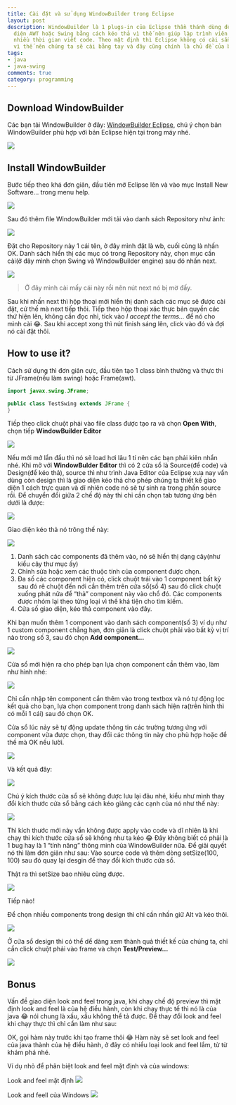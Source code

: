 ```yaml
---
title: Cài đặt và sử dụng WindowBuilder trong Eclipse
layout: post
description: WindowBuilder là 1 plugs-in của Eclipse thần thánh dùng để thiết kế giao
  diện AWT hoặc Swing bằng cách kéo thả vì thế nên giúp lập trình viên tiết kiệm khá
  nhiều thời gian viết code. Theo mặt định thì Eclipse không có cài sẵn WindowBuilder
  vì thế nên chúng ta sẽ cài bằng tay và đây cũng chính là chủ đề của bài viết này.
tags:
- java
- java-swing
comments: true
category: programming
---
```


<span/>

Download WindowBuilder
--------

Các bạn tải WindowBuilder ở đây: [WindowBuilder Eclipse](https://www.eclipse.org/windowbuilder/download.php), chú ý chọn bản WindowBuilder phù hợp với bản Eclipse hiện tại trong máy nhé.

![](https://4.bp.blogspot.com/-dvgeNwErhg8/Vwd0dbe6vhI/AAAAAAAAOSE/tPpbzAxi5Js6T8_kINjJ3qjRaKzUDF24g/s1600/Capture.PNG)

Install WindowBuilder
----------

Bước tiếp theo khá đơn giản, đầu tiên mở Eclipse lên và vào mục Install New Software… trong menu help.

![](https://4.bp.blogspot.com/-uaieMmWVCMI/Vwd1YhCHJcI/AAAAAAAAOSY/y4uAIhISJnUjRi7biQGpkxYa3NW7BQ8zw/s1600/Untitled.png)

Sau đó thêm file WindowBuilder mới tải vào danh sách Repository như ảnh:

![](https://1.bp.blogspot.com/-teIfiHq-glI/Vwd2E5Iw5rI/AAAAAAAAOSs/Z7kcncZM6jYKlIFYUXQgZ2olraXgSpB7g/s1600/Capture.PNG)

Đặt cho Repository này 1 cái tên, ở đây mình đặt là wb, cuối cùng là nhấn OK. Danh sách hiển thị các mục có trong Repository này, chọn mục cần cài(ở đây mình chọn Swing và WindowBuilder engine) sau đó nhấn next.

![](https://3.bp.blogspot.com/-2KG_V8i86Dg/Vwd3FLqr75I/AAAAAAAAOTE/BUfkIfKLCYMhUa27tk0YZYjXddMfZhXWQ/s1600/Capture.PNG)

> Ở đây mình cài mấy cái này rồi nên nút next nó bị mờ đấy.

Sau khi nhấn next thì hộp thoại mới hiển thị danh sách các mục sẽ được cài đặt, cứ thế mà next tiếp thôi. Tiếp theo hộp thoại xác thực bản quyền các thứ hiện lên, không cần đọc nhỉ, tick vào *I accept the terms…* để nó cho mình cài 😂. Sau khi accept xong thì nút finish sáng lên, click vào đó và đợi nó cài đặt thôi.

How to use it?
-------

Cách sử dụng thì đơn giản cực, đầu tiên tạo 1 class bình thường và thực thi từ JFrame(nếu làm swing) hoặc Frame(awt).

```java
import javax.swing.JFrame;

public class TestSwing extends JFrame {
}
```

Tiếp theo click chuột phải vào file class được tạo ra và chọn **Open With**, chọn tiếp **WindowBuilder Editor**

![](https://4.bp.blogspot.com/-5Puj-Bx1ndA/Vwd6B-CUx5I/AAAAAAAAOTw/_Fby_WdydzQWVRzF4vcexKOpW1cEctJIA/s1600/Untitled.png)

Nếu mới mở lần đầu thì nó sẽ load hơi lâu 1 tí nên các bạn phải kiên nhẩn nhé. Khi mở với **WindowBulder Editor** thì có 2 cửa sổ là Source(để code) và Design(để kéo thả), source thì như trình Java Editor của Eclipse xưa nay vẩn dùng còn design thì là giao diện kéo thả cho phép chúng ta thiết kế giao diện 1 cách trực quan và dĩ nhiên code nó sẽ tự sinh ra trong phần source rồi. Để chuyển đổi giữa 2 chế độ này thì chỉ cần chọn tab tương ứng bên dưới là được:

![](https://1.bp.blogspot.com/-ob0NgAw2a7w/Vwd7dyRJNrI/AAAAAAAAOUI/-ctaJAkSt801X1JKinLqqounwzEqx6MFA/s1600/Capture.PNG)

Giao diện kéo thả nó trông thế này:

![](https://2.bp.blogspot.com/-H9rrDSU2g_o/Vwd71guWX3I/AAAAAAAAOUY/-hem_khwLqk83SCg5Cvtkp845-OyqCSBw/s1600/Capture.PNG)

1. Danh sách các components đã thêm vào, nó sẽ hiển thị dạng cây(như kiểu cây thư mục ấy)
1. Chỉnh sửa hoặc xem các thuộc tính của component được chọn.
1. Đa số các component hiện có, click chuột trái vào 1 component bất kỳ sau đó rê chuột đến nới cần thêm trên cửa sổ(số 4) sau đó click chuột xuống phát nữa để “thả” component này vào chổ đó. Các components được nhóm lại theo từng loại vì thế khá tiện cho tìm kiếm.
1. Cửa số giao diện, kéo thả component vào đây.

Khi bạn muốn thêm 1 component vào danh sách component(số 3) ví dụ như 1 custom component chẳng hạn, đơn giản là click chuột phải vào bất kỳ vị trí nào trong số 3, sau đó chọn **Add component…**

![](https://4.bp.blogspot.com/-wdACd6t26LE/Vwd98O9u6QI/AAAAAAAAOU0/_O-JLPLQgAMwco3nzGdLsVfd1v2MaCzrg/s1600/Untitled.png)

Cửa sổ mới hiện ra cho phép bạn lựa chọn component cần thêm vào, làm như hình nhé:

![](https://1.bp.blogspot.com/-evHfzM4BvHM/Vwd-qvDnF1I/AAAAAAAAOVI/-3kHD-9KKaQcVWzY63YJ-iyVGTBvCKMIg/s1600/Capture.PNG)

Chỉ cần nhập tên component cần thêm vào trong textbox và nó tự động lọc kết quả cho bạn, lựa chọn component trong danh sách hiện ra(trên hình thì có mỗi 1 cái) sau đó chọn OK.

Cửa sổ lúc nảy sẽ tự động update thông tin các trường tương ứng với component vừa được chọn, thay đổi các thông tin này cho phù hợp hoặc để thế mà OK nếu lười.

![](https://3.bp.blogspot.com/-xyQ3C2FGdek/Vwd_Wvi7uzI/AAAAAAAAOVg/_HgQ5f2L0SoeyIjv66th6sO4rta_ecb_g/s1600/Capture.PNG)

Và kết quả đây:

![](https://4.bp.blogspot.com/-LGkqVp8dT40/VweALOuUTCI/AAAAAAAAOV0/Z-B6tmiIXxU9Js_EL6DjxHVoMHoIFg-ig/s1600/Untitled.png)

Chú ý kích thước cửa sổ sẽ không được lưu lại đâu nhé, kiểu như mình thay đổi kích thước cửa sổ bằng cách kéo giảng các cạnh của nó như thế này:

![](https://4.bp.blogspot.com/-F7XITzTCg6Y/VweBICJLI4I/AAAAAAAAOWI/24Eam3sOhpENsrR8YmjoOwrayIw5CBGtQ/s1600/Untitled.png)

Thì kích thước mới này vẩn không được apply vào code và dĩ nhiên là khi chạy thì kích thước cửa sổ sẽ không như ta kéo 😂 Đây không biết có phải là 1 bug hay là 1 “tính năng” thông minh của WindowBuilder nữa. Để giải quyết nó thì làm đơn giản như sau: Vào source code và thêm dòng setSize(100, 100) sau đó quay lại desgin để thay đổi kích thước cửa sổ.

Thật ra thì setSize bao nhiêu cũng được.

![](https://2.bp.blogspot.com/-CcMjvvvtvRM/VweCUEt8peI/AAAAAAAAOWc/CkdgJtTIOw4F29iteKZXjMVaA0GOyHdOA/s0/Capture.PNG)

Tiếp nào!

Để chọn nhiều components trong design thì chỉ cần nhấn giữ Alt và kéo thôi.

![](https://3.bp.blogspot.com/--B3Ig88g5Sc/VweDB2kkb7I/AAAAAAAAOWw/Et88nFBbL1QiRTiGRpQ_UYMJqeHTJ6wdA/s1600/Untitled.png)

Ở cửa sổ design thì có thể dể dàng xem thành quả thiết kế của chúng ta, chỉ cần click chuột phải vào frame và chọn **Test/Preview…**

![](https://1.bp.blogspot.com/-TI1LAoo77-o/VweDi8ocumI/AAAAAAAAOXE/wMCrvITA_6Q0zdkBtuUsG6fkM3ERT5iXg/s1600/Untitled.png)

Bonus
----

Vấn đề giao diện look and feel trong java, khi chạy chế độ preview thì mặt định look and feel là của hệ điều hành, còn khi chạy thực tế thì nó là của java 😂 nói chung là xấu, xấu không thể tả được. Để thay đổi look and feel khi chạy thực thì chỉ cần làm như sau:

OK, gọi hàm này trước khi tạo frame thôi 😂 Hàm này sẽ set look and feel của java thành của hệ điều hành, ở đây có nhiều loại look and feel lắm, từ từ khám phá nhé.

Ví dụ nhỏ để phân biệt look and feel mặt định và của windows:

Look and feel mặt định
![](https://4.bp.blogspot.com/-6GVgqDEg_rc/VweHPPHcxrI/AAAAAAAAOXg/x0nst2x5hpUUR30b6GG4k9Vi7HlDVp-0A/s320/Capture.PNG)

Look and feell của Windows
![](https://3.bp.blogspot.com/--kDwuXtVK08/VweIJsTsQdI/AAAAAAAAOX0/p5xlWt_2Z_8IuKvJXVdGnhSwPvLuKI3sQ/s320/Capture.PNG)
